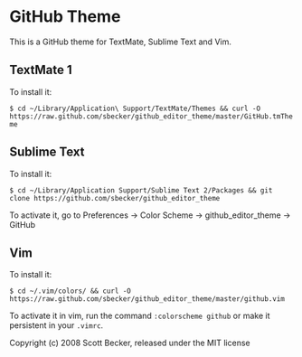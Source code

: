 # GitHub Theme

This is a GitHub theme for TextMate, Sublime Text and Vim.

## TextMate 1

To install it:

`$ cd ~/Library/Application\ Support/TextMate/Themes && curl -O https://raw.github.com/sbecker/github_editor_theme/master/GitHub.tmTheme`

## Sublime Text

To install it:

`$ cd ~/Library/Application Support/Sublime Text 2/Packages && git clone https://github.com/sbecker/github_editor_theme`

To activate it, go to Preferences -> Color Scheme -> github_editor_theme -> GitHub

## Vim

To install it:

`$ cd ~/.vim/colors/ && curl -O https://raw.github.com/sbecker/github_editor_theme/master/github.vim`

To activate it in vim, run the command `:colorscheme github` or make it persistent in your `.vimrc`.

Copyright (c) 2008 Scott Becker, released under the MIT license
